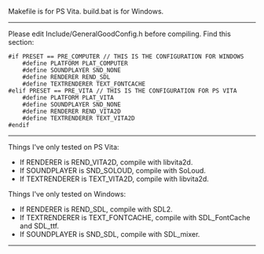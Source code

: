 Makefile is for PS Vita.
build.bat is for Windows.

---

Please edit Include/GeneralGoodConfig.h before compiling.
Find this section:
```
#if PRESET == PRE_COMPUTER // THIS IS THE CONFIGURATION FOR WINDOWS
	#define PLATFORM PLAT_COMPUTER
	#define SOUNDPLAYER SND_NONE
	#define RENDERER REND_SDL
	#define TEXTRENDERER TEXT_FONTCACHE
#elif PRESET == PRE_VITA // THIS IS THE CONFIGURATION FOR PS VITA
	#define PLATFORM PLAT_VITA
	#define SOUNDPLAYER SND_NONE
	#define RENDERER REND_VITA2D
	#define TEXTRENDERER TEXT_VITA2D
#endif
```

---

Things I've only tested on PS Vita:

* If RENDERER is REND_VITA2D, compile with libvita2d.
* If SOUNDPLAYER is SND_SOLOUD, compile with SoLoud.
* If TEXTRENDERER is TEXT_VITA2D, compile with libvita2d.

Things I've only tested on Windows:

* If RENDERER is REND_SDL, compile with SDL2.
* If TEXTRENDERER is TEXT_FONTCACHE, compile with SDL_FontCache and SDL_ttf.
* If SOUNDPLAYER is SND_SDL, compile with SDL_mixer.

---